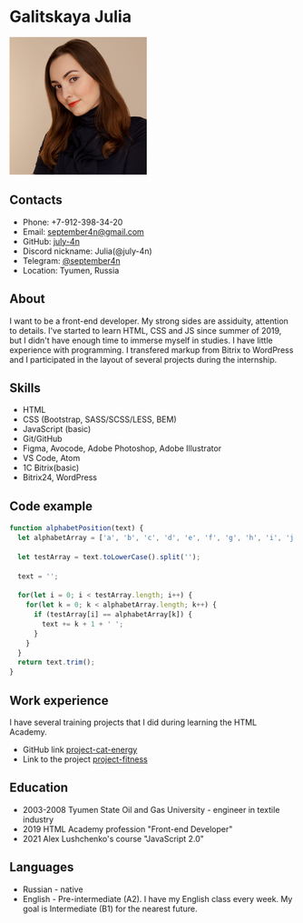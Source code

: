 # Galitskaya Julia

![photo of Galitskaya Julia](img/avatar.jpg)

## Contacts
* Phone: +7-912-398-34-20
* Email: [september4n@gmail.com](mailto:september4n@gmail.com)
* GitHub: [july-4n](https://github.com/july-4n)
* Discord nickname: Julia(@july-4n)
* Telegram: [@september4n](http://t-do.ru/september4n)
* Location: Tyumen, Russia

## About
I want to be a front-end developer. My strong sides are assiduity, attention to details. I've started to learn HTML, CSS and JS since summer of 2019, but I didn't have enough time to immerse myself in studies. I have little experience with programming. I transfered markup from Bitrix to WordPress and I participated in the layout of several projects during the internship.

## Skills
* HTML
* CSS (Bootstrap, SASS/SCSS/LESS, BEM)
* JavaScript (basic)
* Git/GitHub
* Figma, Avocode, Adobe Photoshop, Adobe Illustrator
* VS Code, Atom
* 1C Bitrix(basic)
* Bitrix24, WordPress

## Code example
```javascript
function alphabetPosition(text) {
  let alphabetArray = ['a', 'b', 'c', 'd', 'e', 'f', 'g', 'h', 'i', 'j', 'k', 'l', 'm', 'n', 'o', 'p', 'q', 'r', 's', 't', 'u', 'v', 'w', 'x', 'y', 'z'];

  let testArray = text.toLowerCase().split('');

  text = '';

  for(let i = 0; i < testArray.length; i++) {
    for(let k = 0; k < alphabetArray.length; k++) {
      if (testArray[i] == alphabetArray[k]) {
        text += k + 1 + ' ';
      }
    }
  }
  return text.trim();
}
```
## Work experience
I have several training projects that I did during learning the HTML Academy.
* GitHub link [project-cat-energy](https://github.com/july-4n/991959-cat-energy-17)
* Link to the project [project-fitness](july-4n.github.io)

## Education
* 2003-2008 Tyumen State Oil and Gas University - engineer in&nbsp;textile industry
* 2019 HTML Academy profession "Front-end Developer"
* 2021 Alex Lushchenko's course "JavaScript 2.0"


## Languages
* Russian - native
* English - Pre-intermediate (A2). I have my English class every week. My goal is Intermediate (B1) for the nearest future.
